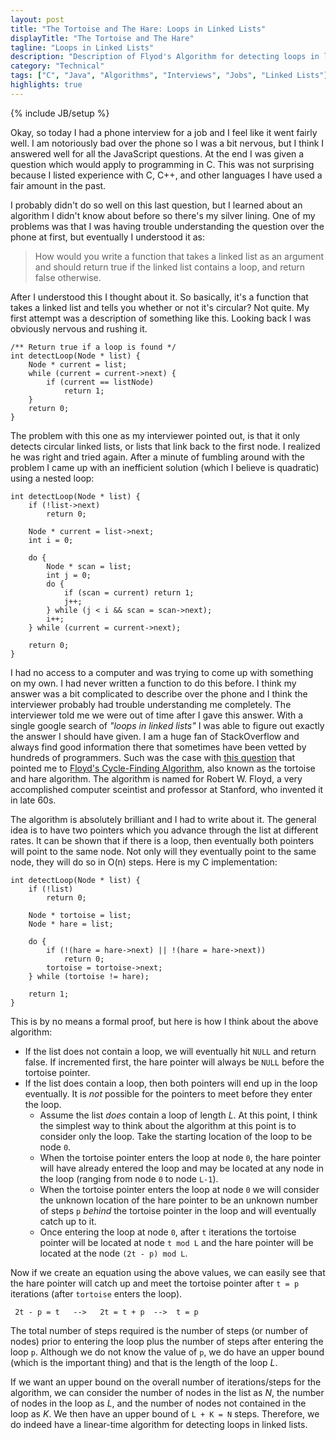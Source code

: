 ```yaml
---
layout: post
title: "The Tortoise and The Hare: Loops in Linked Lists"
displayTitle: "The Tortoise and The Hare"
tagline: "Loops in Linked Lists"
description: "Description of Flyod's Algorithm for detecting loops in linked lists, also known as the tortoise and the hare algorithm."
category: "Technical"
tags: ["C", "Java", "Algorithms", "Interviews", "Jobs", "Linked Lists"]
highlights: true
---
```

{% include JB/setup %}

Okay, so today I had a phone interview for a job and I feel like it went fairly
well. I am notoriously bad over the phone so I was a bit nervous, but I think I
answered well for all the JavaScript questions. At the end I was given a
question which would apply to programming in C. This was not surprising because
I listed experience with C, C++, and other languages I have used a fair amount
in the past.

I probably didn't do so well on this last question, but I learned about an
algorithm I didn't know about before so there's my silver lining. One of my 
problems was that I was having trouble understanding the question over the phone
at first, but eventually I understood it as:

> How would you write a function that takes a linked list as an argument and
> should return true if the linked list contains a loop, and return false 
> otherwise.

After I understood this I thought about it. So basically, it's a function that
takes a linked list and tells you whether or not it's circular? Not quite. My 
first attempt was a description of something like this. Looking back I was
obviously nervous and rushing it.

```
/** Return true if a loop is found */
int detectLoop(Node * list) {
    Node * current = list;
    while (current = current->next) {
        if (current == listNode)
            return 1;
    }
    return 0;
}
```

The problem with this one as my interviewer pointed out, is that it only detects
circular linked lists, or lists that link back to the first node. I realized he
was right and tried again. After a minute of fumbling around with the problem I
came up with an inefficient solution (which I believe is quadratic) using a
nested loop:

```
int detectLoop(Node * list) {
    if (!list->next)
        return 0;

    Node * current = list->next;
    int i = 0;

    do {
        Node * scan = list;
        int j = 0;
        do {
            if (scan = current) return 1;
            j++;
        } while (j < i && scan = scan->next);
        i++;
    } while (current = current->next);

    return 0;
}
```

I had no access to a computer and was trying to come up with something on my
own. I had never written a function to do this before. I think my answer was a
bit complicated to describe over the phone and I think the interviewer probably
had trouble understanding me completely. The interviewer told me we were out
of time after I gave this answer. With a single google search of *"loops in 
linked lists"* I was able to figure out exactly the answer I should have
given. I am a huge fan of StackOverflow and always find good information there
that sometimes have been vetted by hundreds of programmers. Such was the case
with [this question][so-question] that pointed me to 
[Floyd's Cycle-Finding Algorithm][wiki-floyds-algorithm], also known as the
tortoise and hare algorithm. The algorithm is named for Robert W. Floyd, a
very accomplished computer sceintist and professor at Stanford, who invented it
in late 60s.

The algorithm is absolutely brilliant and I had to write about it.
The general idea is to have two pointers which you advance through the list
at different rates. It can be shown that if there is a loop, then eventually
both pointers will point to the same node. Not only will they eventually point
to the same node, they will do so in O(n) steps. Here is my C implementation:

```
int detectLoop(Node * list) {
    if (!list) 
        return 0;

    Node * tortoise = list;
    Node * hare = list;

    do {
        if (!(hare = hare->next) || !(hare = hare->next))
            return 0;
        tortoise = tortoise->next;
    } while (tortoise != hare);
    
    return 1;
}
```

This is by no means a formal proof, but here is how I think about the above
algorithm:

 - If the list does not contain a loop, we will eventually hit `NULL` and return
   false. If incremented first, the hare pointer will always be `NULL` before
   the tortoise pointer.
 - If the list does contain a loop, then both pointers will end up in the loop
   eventually. It is *not* possible for the pointers to meet before they enter
   the loop.
   - Assume the list *does* contain a loop of length *L*. At this point, I think 
     the simplest way to think about the algorithm at this point is to consider
     only the loop. Take the starting location of the loop to be node `0`.
   - When the tortoise pointer enters the loop at node `0`, the hare pointer 
     will have already entered the loop and may be located at any node in the 
     loop (ranging from node `0` to node `L-1`).
   - When the tortoise pointer enters the loop at node `0` we will consider the
     unknown location of the hare pointer to be an unknown number of steps `p`
     *behind* the tortoise pointer in the loop and will eventually catch up to 
     it. 
   - Once entering the loop at node `0`, after `t` iterations the tortoise
     pointer will be located at node `t mod L` and the hare pointer will be
     located at the node `(2t - p) mod L`.

Now if we create an equation using the above values, we can easily see that the
hare pointer will catch up and meet the tortoise pointer after `t = p`
iterations (after `tortoise` enters the loop). 

     2t - p = t   -->   2t = t + p  -->  t = p

The total number of steps required is the number of steps (or number of nodes)
prior to entering the loop plus the number of steps after entering the loop `p`.
Although we do not know the value of `p`, we do have an upper bound (which is
the important thing) and that is the length of the loop *L*. 

If we want an upper bound on the overall number of iterations/steps for the
algorithm, we can consider the number of nodes in the list as *N*, the number
of nodes in the loop as *L*, and the number of nodes not contained in the loop
as *K*. We then have an upper bound of `L + K = N` steps. Therefore, we do
indeed have a linear-time algorithm for detecting loops in linked lists.

[so-question]: http://stackoverflow.com/questions/2663115/how-to-detect-a-loop-in-a-linked-list
[wiki-floyds-algorithm]: http://en.wikipedia.org/wiki/Cycle_detection#Tortoise_and_hare
